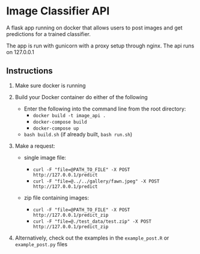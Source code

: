 # Image Classifier API

A flask app running on docker that allows users to post images and get predictions for a trained classifier.

The app is run with gunicorn with a proxy setup through nginx. The api runs on 127.0.0.1

## Instructions
1. Make sure docker is running
2. Build your Docker container do either of the following
    - Enter the following into the command line from the root directory:
        - `docker build -t image_api .`
        - `docker-compose build`
        - `docker-compose up`
    - `bash build.sh` (if already built, `bash run.sh`)

3. Make a request:
    - single image file:
        - `curl -F "file=@PATH_TO_FILE" -X POST http://127.0.0.1/predict`
        - `curl -F "file=@../../gallery/fawn.jpeg" -X POST http://127.0.0.1/predict`
    
    - zip file containing images:
        - `curl -F "file=@PATH_TO_FILE" -X POST http://127.0.0.1/predict_zip`
        - `curl -F "file=@./test_data/test.zip" -X POST http://127.0.0.1/predict_zip`

4. Alternatively, check out the examples in the `example_post.R` or `example_post.py` files
